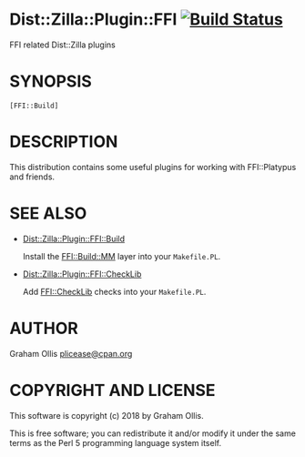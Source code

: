# Dist::Zilla::Plugin::FFI [![Build Status](https://secure.travis-ci.org/Perl5-FFI/Dist-Zilla-Plugin-FFI.png)](http://travis-ci.org/Perl5-FFI/Dist-Zilla-Plugin-FFI)

FFI related Dist::Zilla plugins

# SYNOPSIS

    [FFI::Build]

# DESCRIPTION

This distribution contains some useful plugins for working with FFI::Platypus and friends.

# SEE ALSO

- [Dist::Zilla::Plugin::FFI::Build](https://metacpan.org/pod/Dist::Zilla::Plugin::FFI::Build)

    Install the [FFI::Build::MM](https://metacpan.org/pod/FFI::Build::MM) layer into your `Makefile.PL`.

- [Dist::Zilla::Plugin::FFI::CheckLib](https://metacpan.org/pod/Dist::Zilla::Plugin::FFI::CheckLib)

    Add [FFI::CheckLib](https://metacpan.org/pod/FFI::CheckLib) checks into your `Makefile.PL`.

# AUTHOR

Graham Ollis <plicease@cpan.org>

# COPYRIGHT AND LICENSE

This software is copyright (c) 2018 by Graham Ollis.

This is free software; you can redistribute it and/or modify it under
the same terms as the Perl 5 programming language system itself.
